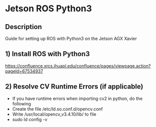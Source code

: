 # Jetson ROS Python3

## Description
Guide for setting up ROS with Python3 on the Jetson AGX Xavier

## 1) Install ROS with Python3
https://confluence.xrcs.jhuapl.edu/confluence/pages/viewpage.action?pageId=67534937

## 2) Resolve CV Runtime Errors (if applicable)
* If you have runtime errors when importing cv2 in python, do the following
* Create the file /etc/ld.so.conf.d/opencv.conf
* Write /usr/local/opencv_v3.4.10/lib/ to file
* sudo ld config -v